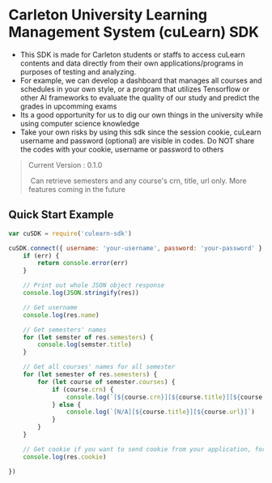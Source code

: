 # Carleton University Learning Management System (cuLearn) SDK

* This SDK is made for Carleton students or staffs to access cuLearn contents and data directly from their own applications/programs in purposes of testing and analyzing. 
* For example, we can develop a dashboard that manages all courses and schedules in your own style, or a program that utilizes Tensorflow or other AI frameworks to evaluate the quality of our study and predict the grades in upcomming exams
* Its a good opportunity for us to dig our own things in the university while using computer science knowledge
* Take your own risks by using this sdk since the session cookie, cuLearn username and password (optional) are visible in codes. Do NOT share the codes with your cookie, username or password to others



> Current Version : 0.1.0
>
> ​	Can retrieve semesters and any course's crn, title, url only. More features coming in the future


## Quick Start Example
```javascript
var cuSDK = require('culearn-sdk')

cuSDK.connect({ username: 'your-username', password: 'your-password' }, function (err, res) {
    if (err) {
        return console.error(err)
    }

    // Print out whole JSON object response
    console.log(JSON.stringify(res))

    // Get username
    console.log(res.name)

    // Get semesters' names
    for (let semster of res.semesters) {
        console.log(semster.title)
    }

    // Get all courses' names for all semester
    for (let semester of res.semesters) {
        for (let course of semester.courses) {
            if (course.crn) {
                console.log(`[${course.crn}][${course.title}][${course.url}]`)
            } else {
                console.log(`[N/A][${course.title}][${course.url}]`)
            }
        }
    }

    // Get cookie if you want to send cookie from your application, for example, to open a course site with one click after sending cookie to login directly
    console.log(res.cookie)

})
```
